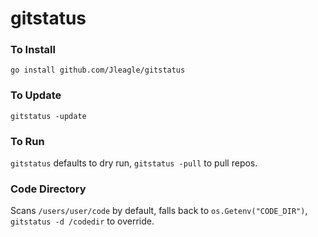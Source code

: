 # gitstatus

### To Install
`go install github.com/Jleagle/gitstatus`

### To Update
`gitstatus -update`

### To Run
`gitstatus` defaults to dry run, `gitstatus -pull` to pull repos.

### Code Directory
Scans `/users/user/code` by default, falls back to `os.Getenv("CODE_DIR")`, `gitstatus -d /codedir` to override.
